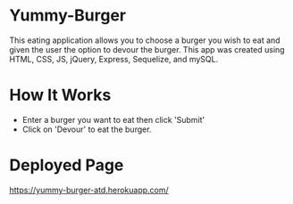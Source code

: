 # Yummy-Burger

This eating application allows you to choose a burger you wish to eat and given the user the option to devour the burger. This app was created using HTML, CSS, JS, jQuery, Express, Sequelize, and mySQL.

# How It Works

* Enter a burger you want to eat then click 'Submit'
* Click on 'Devour' to eat the burger.

# Deployed Page

https://yummy-burger-atd.herokuapp.com/
